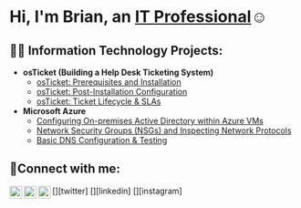 <h1>Hi, I'm Brian, an <a href="https://linkedin.com/in/brian-cole-4b3b51332/">IT Professional</a>☺</h1>

<h2>👨‍💻 Information Technology Projects:</h2>

- <b>osTicket (Building a Help Desk Ticketing System)</b>
  - [osTicket: Prerequisites and Installation](https://github.com/Brianracole/osticket-prereqs)
  - [osTicket: Post-Installation Configuration](https://github.com/Brianracole/post-install-config)
  - [osTicket: Ticket Lifecycle & SLAs](https://github.com/Brianracole/ticket-lifecycle)
- <b>Microsoft Azure</b>
  - [Configuring On-premises Active Directory within Azure VMs](https://github.com/Brianracole/Configure-Active-Directory)
  - [Network Security Groups (NSGs) and Inspecting Network Protocols](https://github.com/Brianracole/azure-network-protocols)
  - [Basic DNS Configuration & Testing](https://github.com/Brianracole/azure-network-protocols)
<h2>🤳Connect with me:</h2>
[<img align="left" alt="Brian | Twitter" width="22px" src="https://cdn.jsdelivr.net/npm/simple-icons@v3/icons/twitter.svg" />][twitter]
[<img align="left" alt="Brian | LinkedIn" width="22px" src="(https://www.linkedin.com/in/brian-cole-4b3b51332)" />][linkedin]
[<img align="left" alt="Brian | Instagram" width="22px" src="https://cdn.jsdelivr.net/npm/simple-icons@v3/icons/instagram.svg" />][instagram]

[twitter]: https://twitter.com/
[instagram]: https://www.instagram.com/
[linkedin]: https://www.linkedin.com/in/brian-cole-4b3b51332
